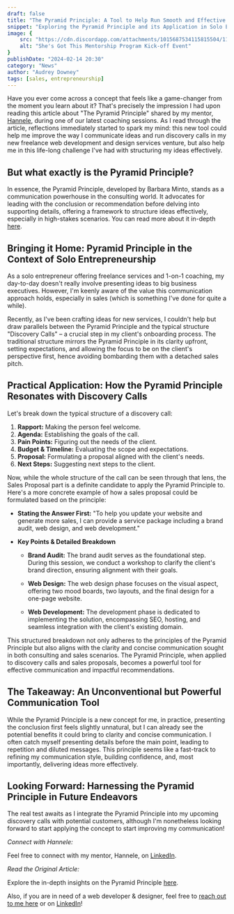 ```yaml
---
draft: false
title: "The Pyramid Principle: A Tool to Help Run Smooth and Effective Discovery Calls"
snippet: "Exploring the Pyramid Principle and its Application in Solo Entrepreneurship"
image: {
    src: "https://cdn.discordapp.com/attachments/1015687534115815504/1197638549126791379/elvann_leaves_and_big_helping_mother_hands_Finland_blue_and_gre_f2577479-b7e3-4c9f-a900-c5e608be95e8.png?ex=65bbfed1&is=65a989d1&hm=b1a4bd5598538b4e427108a6dcfdc2535c0995ec34d78b20c55745249004ae23&",
    alt: "She's Got This Mentorship Program Kick-off Event"
}
publishDate: "2024-02-14 20:30"
category: "News"
author: "Audrey Downey"
tags: [sales, entrepreneurship]
---
```


Have you ever come across a concept that feels like a game-changer from the moment you learn about it? That's precisely the impression I had upon reading this article about "The Pyramid Principle" shared by my mentor, [Hannele](https://www.linkedin.com/in/hannelemennala/), during one of our latest coaching sessions. As I read through the article, reflections immediately started to spark my mind: this new tool could help me improve the way I communicate ideas and run discovery calls in my new freelance web development and design services venture, but also help me in this life-long challenge I've had with structuring my ideas effectively.

## But what exactly is the Pyramid Principle?

In essence, the Pyramid Principle, developed by Barbara Minto, stands as a communication powerhouse in the consulting world. It advocates for leading with the conclusion or recommendation before delving into supporting details, offering a framework to structure ideas effectively, especially in high-stakes scenarios. You can read more about it in-depth [here](https://www.myconsultingoffer.org/case-study-interview-prep/pyramid-principle/).


## Bringing it Home: Pyramid Principle in the Context of Solo Entrepreneurship

As a solo entrepreneur offering freelance services and 1-on-1 coaching, my day-to-day doesn't really involve presenting ideas to big business executives. However, I'm keenly aware of the value this communication approach holds, especially in sales (which is something I've done for quite a while).

Recently, as I've been crafting ideas for new services, I couldn't help but draw parallels between the Pyramid Principle and the typical structure "Discovery Calls" – a crucial step in my client's onboarding process. The traditional structure mirrors the Pyramid Principle in its clarity upfront, setting expectations, and allowing the focus to be on the client's perspective first, hence avoiding bombarding them with a detached sales pitch.

## Practical Application: How the Pyramid Principle Resonates with Discovery Calls

Let's break down the typical structure of a discovery call:

1. **Rapport:** Making the person feel welcome.
2. **Agenda:** Establishing the goals of the call.
3. **Pain Points:** Figuring out the needs of the client.
4. **Budget & Timeline:** Evaluating the scope and expectations.
5. **Proposal:** Formulating a proposal aligned with the client's needs.
6. **Next Steps:** Suggesting next steps to the client.

Now, while the whole structure of the call can be seen through that lens, the Sales Proposal part is a definite candidate to apply the Pyramid Principle to.  Here's a more concrete example of how a sales proposal could be formulated based on the principle:

- **Stating the Answer First:** "To help you update your website and generate more sales, I can provide a service package including a brand audit, web design, and web development."

- **Key Points & Detailed Breakdown**

   - **Brand Audit:** The brand audit serves as the foundational step. During this session, we conduct a workshop to clarify the client's brand direction, ensuring alignment with their goals.

   - **Web Design:** The web design phase focuses on the visual aspect, offering two mood boards, two layouts, and the final design for a one-page website.

   - **Web Development:** The development phase is dedicated to implementing the solution, encompassing SEO, hosting, and seamless integration with the client's existing domain.

This structured breakdown not only adheres to the principles of the Pyramid Principle but also aligns with the clarity and concise communication sought in both consulting and sales scenarios. The Pyramid Principle, when applied to discovery calls and sales proposals, becomes a powerful tool for effective communication and impactful recommendations.

## The Takeaway: An Unconventional but Powerful Communication Tool

While the Pyramid Principle is a new concept for me, in practice, presenting the conclusion first feels slightly unnatural, but I can already see the potential benefits it could bring to clarity and concise communication. I often catch myself presenting details before the main point, leading to repetition and diluted messages. This principle seems like a fast-track to refining my communication style, building confidence, and, most importantly, delivering ideas more effectively.

## Looking Forward: Harnessing the Pyramid Principle in Future Endeavors

The real test awaits as I integrate the Pyramid Principle into my upcoming discovery calls with potential customers, although I'm nonetheless looking forward to start applying the concept to start improving my communication!

*Connect with Hannele:*

Feel free to connect with my mentor, Hannele, on [LinkedIn](https://www.linkedin.com/in/hannelemennala/).

*Read the Original Article:*

Explore the in-depth insights on the Pyramid Principle [here](https://www.myconsultingoffer.org/case-study-interview-prep/pyramid-principle/).


Also, if you are in need of a web developer & designer, feel free to [reach out to me here](/contact) or on [LinkedIn](https://www.linkedin.com/in/audrey-downey-897705ba/)! 